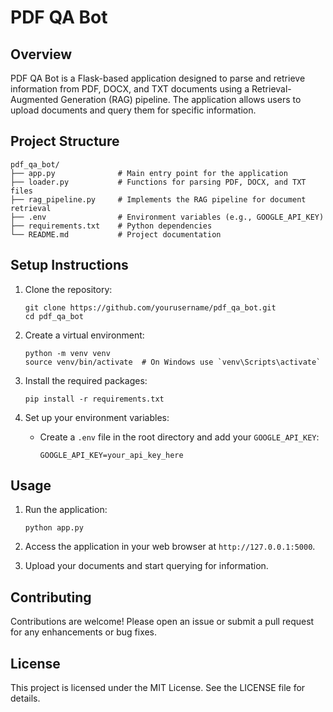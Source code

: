 # PDF QA Bot

## Overview
PDF QA Bot is a Flask-based application designed to parse and retrieve information from PDF, DOCX, and TXT documents using a Retrieval-Augmented Generation (RAG) pipeline. The application allows users to upload documents and query them for specific information.

## Project Structure
```
pdf_qa_bot/
├── app.py              # Main entry point for the application
├── loader.py           # Functions for parsing PDF, DOCX, and TXT files
├── rag_pipeline.py     # Implements the RAG pipeline for document retrieval
├── .env                # Environment variables (e.g., GOOGLE_API_KEY)
├── requirements.txt    # Python dependencies
└── README.md           # Project documentation
```

## Setup Instructions
1. Clone the repository:
   ```
   git clone https://github.com/yourusername/pdf_qa_bot.git
   cd pdf_qa_bot
   ```

2. Create a virtual environment:
   ```
   python -m venv venv
   source venv/bin/activate  # On Windows use `venv\Scripts\activate`
   ```

3. Install the required packages:
   ```
   pip install -r requirements.txt
   ```

4. Set up your environment variables:
   - Create a `.env` file in the root directory and add your `GOOGLE_API_KEY`:
     ```
     GOOGLE_API_KEY=your_api_key_here
     ```

## Usage
1. Run the application:
   ```
   python app.py
   ```

2. Access the application in your web browser at `http://127.0.0.1:5000`.

3. Upload your documents and start querying for information.

## Contributing
Contributions are welcome! Please open an issue or submit a pull request for any enhancements or bug fixes.

## License
This project is licensed under the MIT License. See the LICENSE file for details.
